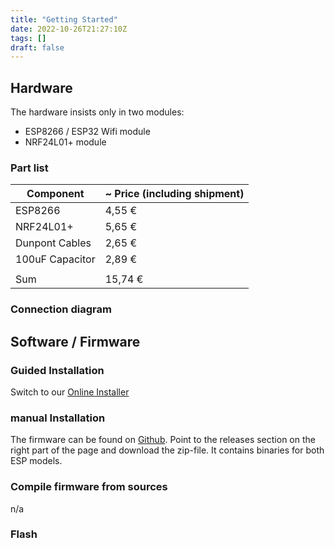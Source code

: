 ```yaml
---
title: "Getting Started"
date: 2022-10-26T21:27:10Z
tags: []
draft: false
---
```


## Hardware

The hardware insists only in two modules:
* ESP8266 / ESP32 Wifi module
* NRF24L01+ module

### Part list

| Component       | ~ Price (including shipment) |
|-----------------|------------------------------|
| ESP8266         | 4,55 €                       |
| NRF24L01+       | 5,65 €                       |
| Dunpont Cables  | 2,65 €                       |
| 100uF Capacitor | 2,89 €                       |
|                 |                              |
| Sum             | 15,74 €                      |


### Connection diagram

## Software / Firmware

### Guided Installation
Switch to our [Online Installer](/flash)

### manual Installation
The firmware can be found on [Github](https://github.com/lumapu/ahoy). Point to the releases section on the right part of the page and download the zip-file. It contains binaries for both ESP models.

### Compile firmware from sources
n/a

### Flash
